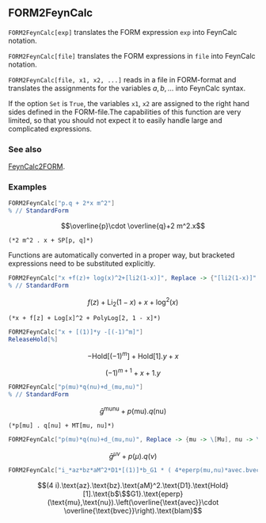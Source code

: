 ## FORM2FeynCalc

`FORM2FeynCalc[exp]` translates the FORM expression `exp` into FeynCalc notation.

`FORM2FeynCalc[file]`  translates the FORM expressions in `file` into FeynCalc notation.   

`FORM2FeynCalc[file, x1, x2, ...]` reads in a file in FORM-format and translates the assignments for the variables $a, b, \ldots$ into FeynCalc syntax.

If the option `Set` is `True`, the variables `x1`, `x2` are assigned to the right hand sides defined in the FORM-file.The capabilities of this function are very limited, so that you should not expect it to easily handle large and complicated expressions.

### See also

[FeynCalc2FORM](FeynCalc2FORM).

### Examples

```mathematica
FORM2FeynCalc["p.q + 2*x m^2"]
% // StandardForm
```

$$\overline{p}\cdot \overline{q}+2 m^2.x$$

```
(*2 m^2 . x + SP[p, q]*)
```

Functions are automatically converted in a proper way, but bracketed expressions need to be substituted explicitly.

```mathematica
FORM2FeynCalc["x +f(z)+ log(x)^2+[li2(1-x)]", Replace -> {"[li2(1-x)]" -> "PolyLog[2,1-x]"}]
% // StandardForm
```

$$f(z)+\text{Li}_2(1-x)+x+\log ^2(x)$$

```
(*x + f[z] + Log[x]^2 + PolyLog[2, 1 - x]*)
```

```mathematica
FORM2FeynCalc["x + [(1)]*y -[(-1)^m]"]
ReleaseHold[%]
```

$$-\text{Hold}\left[(-1)^m\right]+\text{Hold}[1].y+x$$

$$(-1)^{m+1}+x+1.y$$

```mathematica
FORM2FeynCalc["p(mu)*q(nu)+d_(mu,nu)"]
% // StandardForm
```

$$\bar{g}^{\text{mu}\text{nu}}+p(\text{mu}).q(\text{nu})$$

```
(*p[mu] . q[nu] + MT[mu, nu]*)
```

```mathematica
FORM2FeynCalc["p(mu)*q(nu)+d_(mu,nu)", Replace -> {mu -> \[Mu], nu -> \[Nu]}]
```

$$\bar{g}^{\mu \nu }+p(\mu ).q(\nu )$$

```mathematica
FORM2FeynCalc["i_*az*bz*aM^2*D1*[(1)]*b_G1 * ( 4*eperp(mu,nu)*avec.bvec*blam )"]
```

$$(4 i).\text{az}.\text{bz}.\text{aM}^2.\text{D1}.\text{Hold}[1].\text{b$\$$G1}.\text{eperp}(\text{mu},\text{nu}).\left(\overline{\text{avec}}\cdot \overline{\text{bvec}}\right).\text{blam}$$